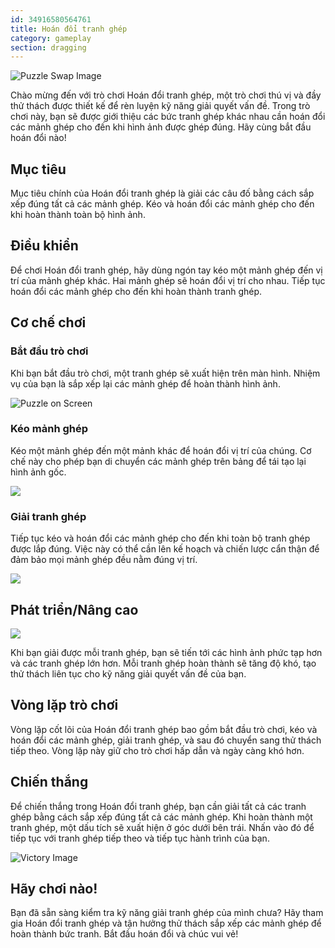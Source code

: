 ```yaml
---
id: 34916580564761
title: Hoán đổi tranh ghép
category: gameplay
section: dragging
---
```

![Puzzle Swap Image](https://help.studycat.com/hc/article_attachments/34916594979097)

Chào mừng đến với trò chơi Hoán đổi tranh ghép, một trò chơi thú vị và đầy thử thách được thiết kế để rèn luyện kỹ năng giải quyết vấn đề. Trong trò chơi này, bạn sẽ được giới thiệu các bức tranh ghép khác nhau cần hoán đổi các mảnh ghép cho đến khi hình ảnh được ghép đúng. Hãy cùng bắt đầu hoán đổi nào!

## Mục tiêu

Mục tiêu chính của Hoán đổi tranh ghép là giải các câu đố bằng cách sắp xếp đúng tất cả các mảnh ghép. Kéo và hoán đổi các mảnh ghép cho đến khi hoàn thành toàn bộ hình ảnh.

## Điều khiển

Để chơi Hoán đổi tranh ghép, hãy dùng ngón tay kéo một mảnh ghép đến vị trí của mảnh ghép khác. Hai mảnh ghép sẽ hoán đổi vị trí cho nhau. Tiếp tục hoán đổi các mảnh ghép cho đến khi hoàn thành tranh ghép.

## Cơ chế chơi

### Bắt đầu trò chơi

Khi bạn bắt đầu trò chơi, một tranh ghép sẽ xuất hiện trên màn hình. Nhiệm vụ của bạn là sắp xếp lại các mảnh ghép để hoàn thành hình ảnh.

![Puzzle on Screen](https://help.studycat.com/hc/article_attachments/34916594979097)

### Kéo mảnh ghép

Kéo một mảnh ghép đến một mảnh khác để hoán đổi vị trí của chúng. Cơ chế này cho phép bạn di chuyển các mảnh ghép trên bảng để tái tạo lại hình ảnh gốc.

![](https://help.studycat.com/hc/article_attachments/35085383360281)

### Giải tranh ghép

Tiếp tục kéo và hoán đổi các mảnh ghép cho đến khi toàn bộ tranh ghép được lắp đúng. Việc này có thể cần lên kế hoạch và chiến lược cẩn thận để đảm bảo mọi mảnh ghép đều nằm đúng vị trí.

![](https://help.studycat.com/hc/article_attachments/35085383392153)

## Phát triển/Nâng cao

![](https://help.studycat.com/hc/article_attachments/35085383395993)

Khi bạn giải được mỗi tranh ghép, bạn sẽ tiến tới các hình ảnh phức tạp hơn và các tranh ghép lớn hơn. Mỗi tranh ghép hoàn thành sẽ tăng độ khó, tạo thử thách liên tục cho kỹ năng giải quyết vấn đề của bạn.

## Vòng lặp trò chơi

Vòng lặp cốt lõi của Hoán đổi tranh ghép bao gồm bắt đầu trò chơi, kéo và hoán đổi các mảnh ghép, giải tranh ghép, và sau đó chuyển sang thử thách tiếp theo. Vòng lặp này giữ cho trò chơi hấp dẫn và ngày càng khó hơn.

## Chiến thắng

Để chiến thắng trong Hoán đổi tranh ghép, bạn cần giải tất cả các tranh ghép bằng cách sắp xếp đúng tất cả các mảnh ghép. Khi hoàn thành một tranh ghép, một dấu tích sẽ xuất hiện ở góc dưới bên trái. Nhấn vào đó để tiếp tục với tranh ghép tiếp theo và tiếp tục hành trình của bạn.

![Victory Image](https://help.studycat.com/hc/article_attachments/34916594984473)

## Hãy chơi nào!

Bạn đã sẵn sàng kiểm tra kỹ năng giải tranh ghép của mình chưa? Hãy tham gia Hoán đổi tranh ghép và tận hưởng thử thách sắp xếp các mảnh ghép để hoàn thành bức tranh. Bắt đầu hoán đổi và chúc vui vẻ!

